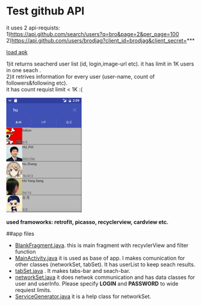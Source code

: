 # Test github API

it uses 2 api-requists: <br/>
1)https://api.github.com/search/users?q=bro&page=2&per_page=100 <br/>
2)https://api.github.com/users/brodjag?client_id=brodjag&client_secret=***

[load apk](https://dl.dropboxusercontent.com/u/33560671/apk/githubSeach.apk)

1)it returns seacherd user list (id, login,image-url etc). it has limit in 1K users in one seach .
<br/>
2)it retrives information for every user (user-name, count of followers&following etc).
<br/>it has count requist  limit < 1K :(


<img src="./img/vm.png" width="200">


**used framoworks: retrofit, picasso, recyclerview, cardview etc.**

##app files
* [BlankFragment.java](https://github.com/brodjag/ghseach/blob/master/app/src/main/java/com/brodjag/githubapi/BlankFragment.java). this is main fragment with recyvlerView and filter function
* [MainActivity.java](https://github.com/brodjag/ghseach/blob/master/app/src/main/java/com/brodjag/githubapi/MainActivity.java) it is used as base of app. I makes comunication for other classes (networkSet, tabSet). It has userList to keep seach results. 
* [tabSet.java](https://github.com/brodjag/ghseach/blob/master/app/src/main/java/com/brodjag/githubapi/tabSet.java) . It makes tabs-bar and seach-bar.
* [networkSet.java](https://github.com/brodjag/ghseach/blob/master/app/src/main/java/com/brodjag/githubapi/networkSet.java) it does netwok communication and has data classes for user and userInfo. Please specify **LOGIN**  and **PASSWORD** to wide requiest limits.
* [ServiceGenerator.java](https://github.com/brodjag/ghseach/blob/master/app/src/main/java/com/brodjag/githubapi/ServiceGenerator.java) it is a help class for networkSet.
